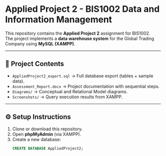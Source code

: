 # Applied Project 2 - BIS1002 Data and Information Management

This repository contains the **Applied Project 2** assignment for BIS1002.  
The project implements a **data warehouse system** for the Global Trading Company using **MySQL (XAMPP)**.

---

## 📂 Project Contents
- `AppliedProject2_export.sql` → Full database export (tables + sample data).  
- `Assessment_Report.docx` → Project documentation with sequential steps.  
- `Diagrams/` → Conceptual and Relational Model diagrams.  
- `Screenshots/` → Query execution results from XAMPP.  

---

## ⚙️ Setup Instructions
1. Clone or download this repository.  
2. Open **phpMyAdmin** (via XAMPP).  
3. Create a new database:  
   ```sql
   CREATE DATABASE AppliedProject2;
